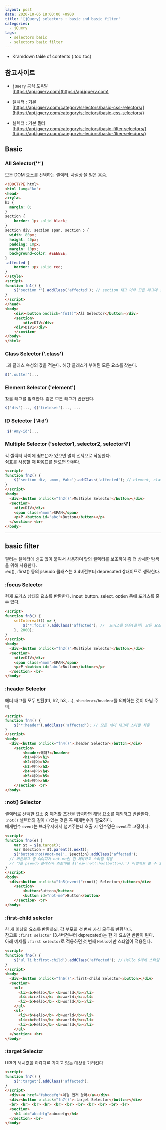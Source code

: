 ```yaml
---
layout: post
date: 2020-10-05 18:00:00 +0900
title: '[jQuery] selectors : basic and basic filter'
categories:
  - jQuery
tags:
  - selectors basic
  - selectors basic filter
---
```


* Kramdown table of contents
{:toc .toc}

## 참고사이트
- `jQuery` 공식 도움말  
[https://api.jquery.com](https://api.jquery.com)

- 셀렉터 : 기본  
[https://api.jquery.com/category/selectors/basic-css-selectors/](https://api.jquery.com/category/selectors/basic-css-selectors/)

- 셀렉터 : 기본 필터  
[https://api.jquery.com/category/selectors/basic-filter-selectors/](https://api.jquery.com/category/selectors/basic-filter-selectors/)  

## Basic

### All Selector('*')
모든 DOM 요소를 선택하는 셀렉터. 사실상 쓸 일은 음슴.  

```html
<!DOCTYPE html>
<html lang="ko">
<head>
<style>
h3 {
  margin: 0;
}
section {
	border: 1px solid black;
}
section div, section span, section p {
  width: 80px;
  height: 40px;
  padding: 10px;
  margin: 10px;
  background-color: #EEEEEE;
}
.affected {
	border: 3px solid red;
}
</style>
<script>
function fn1() {
	$('section *').addClass('affected'); // section 태그 이하 모든 태그에 스타일 적용
}
</script>
</head>
<body>
	<div><button onclick="fn1()">All Selector</button></div>
	<section>
		<div>DIV</div>
    <div>DIV1</div>
	</section>
</body>
</html>
```

### Class Selector ('.class')

`.`과 클래스 속성의 값을 적는다. 해당 클래스가 부여된 모든 요소를 찾는다.  

```javascript
$('.outter')...
```

### Element Selector ('element')

찾을 태그를 입력한다. 같은 모든 태그가 반환된다.

```javascript
$('div')..., $('fieldset')..., ...
```

### ID Selector ('#id')

```javascript
 $('#my-id')...
```

### Multiple Selector ('selector1, selector2, selectorN')

각 셀렉터 사이에 쉼표(,)가 있으면 멀티 선택으로 작동한다.  
쉼표를 사용할 때 따옴표를 닫으면 안된다.  

```html
<script>
function fn2() {
	$('section div, .mom, #abc').addClass('affected'); // element, class, id 나열된 모든 태그에 스타일 적용
}
</script>
<body>
  <div><button onclick="fn2()">Multiple Selector</button></div>
  <section>
    <div>DIV</div>
    <span class="mom">SPAN</span>
    <p>P <button id="abc">Button</button></p>
  </section> <br>
</body>
```

---

## basic filter

필터는 셀렉터에 쉼표 없이 붙여서 사용하며 앞의 셀렉터를 보조하여 좀 더 상세한 탐색을 위해 사용한다.  
:eq(), :first() 등의 pseudo 클래스는 3.4버전부터 deprecated 상태이므로 생략한다.  

### :focus Selector

현재 포커스 상태의 요소를 반환한다. input, button, select, option 등에 포커스를 줄 수 있다.

```html
<script>
function fn3() {
	setInterval(() => {
		$('*:focus').addClass('affected'); //  포커스를 얻은(클릭) 모든 요소를 2초단위로 스타일 적용
	}, 2000);
}
</script>
<body>
  <div><button onclick="fn2()">Multiple Selector</button></div>
  <section>
    <div>DIV</div>
    <span class="mom">SPAN</span>
    <p>P <button id="abc">Button</button></p>
  </section> <br>
</body>
```

### :header Selector

헤더 태그를 모두 반환(h1, h2, h3, ...), `<header></header>`를 의미하는 것이 아님 주의.  

```html
<script>
function fn4() {
	$('*:header').addClass('affected'); // 모든 헤더 태그에 스타일 적용
}
</script>
<body>
  <div><button onclick="fn4()">:header Selector</button></div>
	<section>
		<header>헤더?</header>
		<h1>헤더</h1>
		<h2>헤더</h2>
		<h3>헤더</h3>
		<h4>헤더</h4>
		<h5>헤더</h5>
		<h6>헤더</h6>
	</section> <br>
</body>
```

### :not() Selector

셀렉터로 선택한 요소 중 제거할 조건을 입력하면 해당 요소를 제외하고 반환한다.  
`:not()` 셀렉터와 같이 `()`있는 것은 꼭 매개변수가 필요하다.  
매개변수 `event`는 브라우저에서 넘겨주는데 호출 시 인수명은 `event`로 고정이다.    

```html
<script>
function fn5(e) {
	var $t = $(e.target);
	var $section = $t.parent().next();
	$('button:not(#not-me)', $section).addClass('affected');
  // 버튼태그 중 아이디가 not-me인 건 제외하고 스타일 적용
  // 다른 pseudo 클래스와 조합하면 $('div:not(:has(button))') 이렇게도 쓸 수 있다.
}
</script>
<body>
  <div><button onclick="fn5(event)">:not() Selector</button></div>
	<section>
		<button>Button</button>
		<button id="not-me">Button</button>
	</section> <br>
</body>
```

### :first-child selector

한 개 이상의 요소를 반환하되, 각 부모의 첫 번째 자식 모두를 반환한다.  
참고로 `:first selector` (3.4버전부터 deprecated)는 한 개 요소만 반환이 된다.  
아래 예제를 `:first selector`로 적용하면 첫 번째 `Hello`에만 스타일이 적용된다.

```html
<script>
function fn6() {
	$('ul li b:first-child').addClass('affected'); // Hello 6개에 스타일 적용
}
</script>
<body>
  <div><button onclick="fn6()">:first-child Selector</button></div>
  <section>
    <ul>
      <li><b>Hello</b> <b>world</b></li>
      <li><b>Hello</b> <b>world</b></li>
      <li><b>Hello</b> <b>world</b></li>
    </ul>
    <ul>
      <li><b>Hello</b> <b>world</b></li>
      <li><b>Hello</b> <b>world</b></li>
      <li><b>Hello</b> <b>world</b></li>
    </ul>
  </section> <br>
</body>
```

### :target Selector

URI의 해시값을 아이디로 가지고 있는 대상을 가리킨다.  

```html
<script>
function fn7() {
	$(':target').addClass('affected');
}
</script>
  <div><a href="#abcdefg">이걸 먼저 눌러</a></div>
  <div><button onclick="fn7()">:target Selector</button></div>
  <br> <br> <br> <br> <br> <br> <br> <br> <br> <br> <br>
  <section>
    <h4 id="abcdefg">abcdefg</h4>
  </section> <br>
</body>
```
